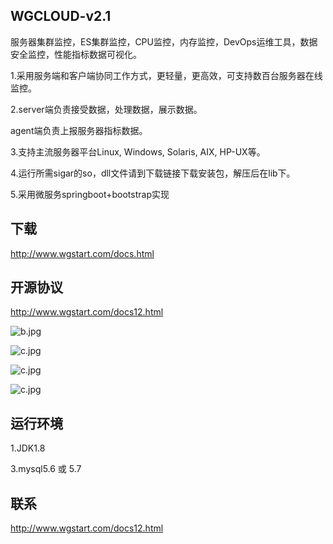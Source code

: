 ## WGCLOUD-v2.1

服务器集群监控，ES集群监控，CPU监控，内存监控，DevOps运维工具，数据安全监控，性能指标数据可视化。

1.采用服务端和客户端协同工作方式，更轻量，更高效，可支持数百台服务器在线监控。

2.server端负责接受数据，处理数据，展示数据。

agent端负责上报服务器指标数据。

3.支持主流服务器平台Linux, Windows, Solaris, AIX, HP-UX等。

4.运行所需sigar的so，dll文件请到下载链接下载安装包，解压后在lib下。

5.采用微服务springboot+bootstrap实现

## **下载**

<http://www.wgstart.com/docs.html>

## **开源协议**

<http://www.wgstart.com/docs12.html>



![b.jpg](https://raw.githubusercontent.com/tianshiyeben/wgcloud/master/demo/demo2.jpg)

![c.jpg](https://raw.githubusercontent.com/tianshiyeben/wgcloud/master/demo/demo3.jpg)

![c.jpg](https://raw.githubusercontent.com/tianshiyeben/wgcloud/master/demo/demo4.jpg)

![c.jpg](https://raw.githubusercontent.com/tianshiyeben/wgcloud/master/demo/demo5.jpg)



## 运行环境

1.JDK1.8

3.mysql5.6 或 5.7



## 联系

http://www.wgstart.com/docs12.html

